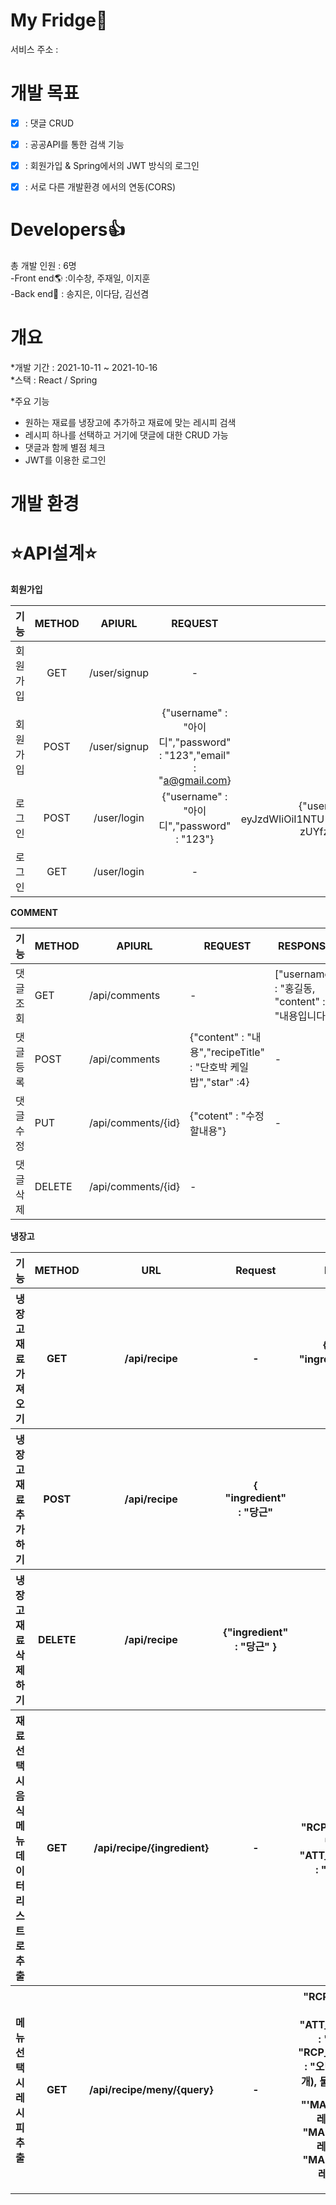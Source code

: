 My Fridge🥢
=====================
서비스 주소 : 


개발 목표
======================
- [x] :  댓글 CRUD
- [x] : 공공API를 통한 검색 기능
- [x] : 회원가입 & Spring에서의 JWT 방식의 로그인
- [x] : 서로 다른 개발환경 에서의 연동(CORS)


Developers👍
================
총 개발 인원 : 6명  
-Front end🌎 :이수창, 주재일, 이지훈  
-Back end🍃 : 송지은, 이다담, 김선겸  

개요
=====================

*개발 기간 : 2021-10-11 ~ 2021-10-16  
*스택 : React / Spring  


*주요 기능   

  - 원하는 재료를 냉장고에 추가하고 재료에 맞는 레시피 검색
  - 레시피 하나를 선택하고 거기에 댓글에 대한 CRUD 가능
  - 댓글과 함께 별점 체크
  - JWT를 이용한 로그인





개발 환경 
====================


⭐️API설계⭐️
=======================

**회원가입**

|기능|METHOD|APIURL|REQUEST|RESPONSE|
|:-------:|:-------:|:------:|:-------------:|:-------------:|
|회원가입|GET|/user/signup| - |회원가입 Form Page|
|회원가입|POST|/user/signup|{"username" : "아이디","password" : "123","email" : "a@gmail.com}| redirect/user/login |
|로그인|POST|/user/login|{"username" : "아이디","password" : "123"} | {"username" : "아이디" , "token":"eyJhbGciOiJIUzI1NiJ9.  eyJzdWIiOiI1NTU1IiwiaWF0IjoxNjM0MDg5NzA3LCJleHAiOjE2MzQxNzYxMDd9.  zUYfzlN7jAj25Ka5Q_qWyzkGZuVIeeKq0jvND3JObe4"}|
|로그인|GET|/user/login| - || 로그인 Form Page |


**COMMENT**

|기능|METHOD|APIURL|REQUEST|RESPONSE|
|---------|-------|------|-------|--------|
|댓글 조회|GET|/api/comments| - |["username" : "홍길동, "content" : "내용입니다]|
|댓글 등록|POST|/api/comments|{"content" : "내용","recipeTitle" : "단호박 케일밥","star" :4}| -|
|댓글 수정|PUT|/api/comments/{id}| {"cotent" : "수정할내용"} | -|
|댓글 삭제|DELETE|/api/comments/{id}| - || - |



**냉장고**

<table>
<tr>
    <th>기능</th>
    <th>METHOD</th>
    <th>URL</th>
    <th>Request</th>
    <th>Response</th>
</tr>
<tr>
    <th>냉장고 재료 가져오기</th>
    <th>GET</th>
    <th>/api/recipe</th>
    <th> - </th>
    <th>{ "id" : 15, "ingredient" : "당근" }</th>
</tr>
<tr>
    <th>냉장고 재료 추가하기</th>
    <th>POST</th>
    <th>/api/recipe</th>
    <th> { "ingredient" : "당근" </th>
    <th> - </th>
</tr>
<tr>
    <th>냉장고 재료 삭제하기</th>
    <th>DELETE</th>
    <th>/api/recipe</th>
    <th> {"ingredient" : "당근" } </th>
    <th> - </th>
</tr>
<tr>
    <th>재료 선택 시  음식 메뉴 데이터 리스트로 추출</th>
    <th>GET</th>
    <th>/api/recipe/{ingredient}</th>
    <th> - </th>
    <th> "RCP_NM" : "오렌지 당근펀치"  ,
"ATT_FILE_NO_MK" :   "이미지 URL"  </th>
</tr>
<tr>
    <th>메뉴 선택 시 레시피 추출</th>
    <th> GET </th>
    <th>/api/recipe/meny/{query}</th>
    <th> - </th>
    <th> "RCP_NM' : '오렌지 당근펀치",
"ATT_FILE_NO_MK" : "레시피 url"
"RCP_PARTS_DTLS" : "오렌지 100g(1/2개), 물 50ml(1/4컵)"

"'MANUAL01" : "1. 레시피순서1.",
"MANUAL01" : "2. 레시피순서2 ",
"MANUAL01" : "3. 레시피순서3",
     </th>
</tr>

</table>



